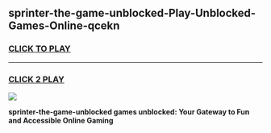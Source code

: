 
## sprinter-the-game-unblocked-Play-Unblocked-Games-Online-qcekn
<h3>
<a href="https://premium76.site?title=sprinter-the-game-unblocked&ref=25A">CLICK TO PLAY</a></h3>
<hr>

<h3>
<a href="https://premium76.site?title=sprinter-the-game-unblocked&ref=25A">CLICK 2 PLAY</a>
  
</h3>

<a href="https://premium76.site?title=sprinter-the-game-unblocked&ref=25A"><img src="https://clearcache.store/games.png"></a>


**sprinter-the-game-unblocked games unblocked: Your Gateway to Fun and Accessible Online Gaming**
